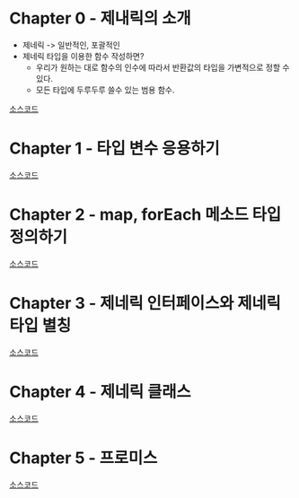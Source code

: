 # Chapter 0 - 제내릭의 소개

* 제네릭 -> 일반적인, 포괄적인
* 제네릭 타입을 이용한 함수 작성하면?
  * 우리가 원하는 대로 함수의 인수에 따라서 반환값의 타입을 가변적으로 정할 수 있다. 
  * 모든 타입에 두루두루 쓸수 있는 범용 함수.

[소스코드](./src/chapter0.ts)

# Chapter 1 - 타입 변수 응용하기

[소스코드](./src/chapter1.ts)

# Chapter 2 - map, forEach 메소드 타입 정의하기

[소스코드](./src/chapter2.ts)

# Chapter 3 - 제네릭 인터페이스와 제네릭 타입 별칭

[소스코드](./src/chapter3.ts)

# Chapter 4 - 제네릭 클래스

[소스코드](./src/chapter4.ts)

# Chapter 5 - 프로미스

[소스코드](./src/chapter5.ts)